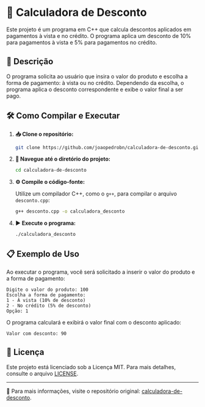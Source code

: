 # 🛒 Calculadora de Desconto

Este projeto é um programa em C++ que calcula descontos aplicados em pagamentos à vista e no crédito. O programa aplica um desconto de 10% para pagamentos à vista e 5% para pagamentos no crédito.

## 📝 Descrição

O programa solicita ao usuário que insira o valor do produto e escolha a forma de pagamento: à vista ou no crédito. Dependendo da escolha, o programa aplica o desconto correspondente e exibe o valor final a ser pago.

## 🛠️ Como Compilar e Executar

1. **📥 Clone o repositório:**

   ```bash
   git clone https://github.com/joaopedrobn/calculadora-de-desconto.git
   ```

2. **📂 Navegue até o diretório do projeto:**

   ```bash
   cd calculadora-de-desconto
   ```

3. **⚙️ Compile o código-fonte:**

   Utilize um compilador C++, como o `g++`, para compilar o arquivo `desconto.cpp`:

   ```bash
   g++ desconto.cpp -o calculadora_desconto
   ```

4. **▶️ Execute o programa:**

   ```bash
   ./calculadora_desconto
   ```

## 📋 Exemplo de Uso

Ao executar o programa, você será solicitado a inserir o valor do produto e a forma de pagamento:

```
Digite o valor do produto: 100
Escolha a forma de pagamento:
1 - À vista (10% de desconto)
2 - No crédito (5% de desconto)
Opção: 1
```

O programa calculará e exibirá o valor final com o desconto aplicado:

```
Valor com desconto: 90
```

## 📄 Licença

Este projeto está licenciado sob a Licença MIT. Para mais detalhes, consulte o arquivo [LICENSE](LICENSE).

---
📌 Para mais informações, visite o repositório original: [calculadora-de-desconto](https://github.com/joaopedrobn/calculadora-de-desconto).
